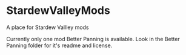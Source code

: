 # StardewValleyMods
A place for Stardew Vallley mods

Currently only one mod Better Panning is available.  Look in the Better Panning folder for it's readme and license.
